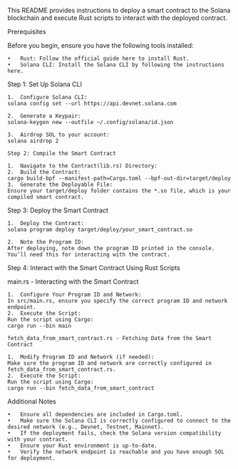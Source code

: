 This README provides instructions to deploy a smart contract to the Solana blockchain and execute Rust scripts to interact with the deployed contract.

Prerequisites

Before you begin, ensure you have the following tools installed:

	•	Rust: Follow the official guide here to install Rust.
	•	Solana CLI: Install the Solana CLI by following the instructions here.

Step 1: Set Up Solana CLI

	1.	Configure Solana CLI:
	solana config set --url https://api.devnet.solana.com

	2.	Generate a Keypair:
	solana-keygen new --outfile ~/.config/solana/id.json

	3.	Airdrop SOL to your account:
	solana airdrop 2

	Step 2: Compile the Smart Contract

	1.	Navigate to the Contract(lib.rs) Directory:
	2.	Build the Contract:
	cargo build-bpf --manifest-path=Cargo.toml --bpf-out-dir=target/deploy
	3.	Generate the Deployable File:
	Ensure your target/deploy folder contains the *.so file, which is your compiled smart contract.

Step 3: Deploy the Smart Contract

	1.	Deploy the Contract:
	solana program deploy target/deploy/your_smart_contract.so

	2.	Note the Program ID:
	After deploying, note down the program ID printed in the console. You’ll need this for interacting with the contract.


Step 4: Interact with the Smart Contract Using Rust Scripts

main.rs - Interacting with the Smart Contract

	1.	Configure Your Program ID and Network:
	In src/main.rs, ensure you specify the correct program ID and network endpoint.
	2.	Execute the Script:
	Run the script using Cargo:
	cargo run --bin main

	fetch_data_from_smart_contract.rs - Fetching Data from the Smart Contract

	1.	Modify Program ID and Network (if needed):
	Make sure the program ID and network are correctly configured in fetch_data_from_smart_contract.rs.
	2.	Execute the Script:
	Run the script using Cargo:
	cargo run --bin fetch_data_from_smart_contract

Additional Notes

	•	Ensure all dependencies are included in Cargo.toml.
	•	Make sure the Solana CLI is correctly configured to connect to the desired network (e.g., Devnet, Testnet, Mainnet).
	•	If the deployment fails, check the Solana version compatibility with your contract.
	•	Ensure your Rust environment is up-to-date.
	•	Verify the network endpoint is reachable and you have enough SOL for deployment.